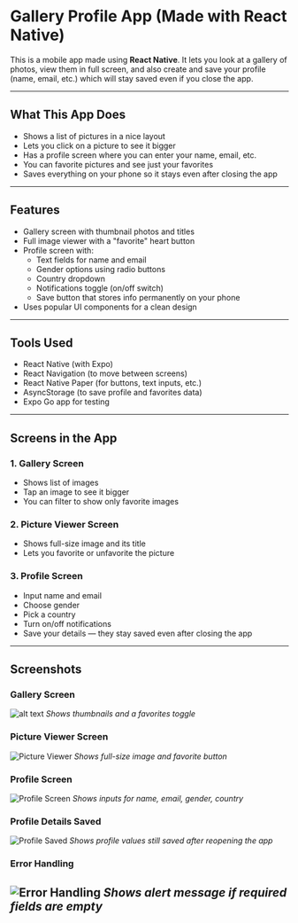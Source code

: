 # Gallery Profile App (Made with React Native)

This is a mobile app made using **React Native**. It lets you look at a gallery of photos, view them in full screen, and also create and save your profile (name, email, etc.) which will stay saved even if you close the app.

---

## What This App Does

- Shows a list of pictures in a nice layout
- Lets you click on a picture to see it bigger
- Has a profile screen where you can enter your name, email, etc.
- You can favorite pictures and see just your favorites
- Saves everything on your phone so it stays even after closing the app

---

## Features

- Gallery screen with thumbnail photos and titles
- Full image viewer with a "favorite" heart button
- Profile screen with:
  - Text fields for name and email
  - Gender options using radio buttons
  - Country dropdown
  - Notifications toggle (on/off switch)
  - Save button that stores info permanently on your phone
- Uses popular UI components for a clean design

---

## Tools Used

- React Native (with Expo)
- React Navigation (to move between screens)
- React Native Paper (for buttons, text inputs, etc.)
- AsyncStorage (to save profile and favorites data)
- Expo Go app for testing

---

## Screens in the App

### 1. Gallery Screen
- Shows list of images
- Tap an image to see it bigger
- You can filter to show only favorite images

### 2. Picture Viewer Screen
- Shows full-size image and its title
- Lets you favorite or unfavorite the picture

### 3. Profile Screen
- Input name and email
- Choose gender
- Pick a country
- Turn on/off notifications
- Save your details — they stay saved even after closing the app

---

## Screenshots

### Gallery Screen
![alt text](Screenshots/Galleryscreen.png)
*Shows thumbnails and a favorites toggle*

### Picture Viewer Screen
![Picture Viewer](Screenshots/Picturescreen.png)
*Shows full-size image and favorite button*

### Profile Screen
![Profile Screen](Screenshots/ProfileScreen.png)
*Shows inputs for name, email, gender, country*


### Profile Details Saved
![Profile Saved](Screenshots/ProfileScreenDetails.png)
*Shows profile values still saved after reopening the app*

### Error Handling
![Error Handling](Screenshots/Errorhandling.png)
*Shows alert message if required fields are empty*
---
